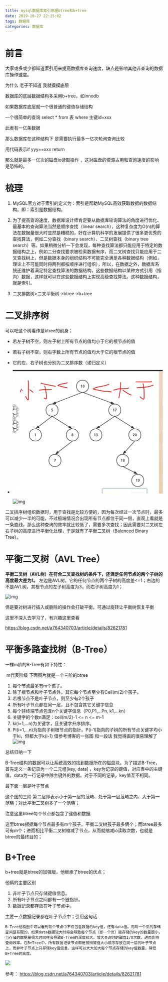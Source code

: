 ```yaml
---
title: mysql数据库索引原理btree和b+tree
date: 2019-10-27 22:15:02
tags: 数据库
categories: 数据库
---
```


# 前言

大家或多或少都知道索引用来提高数据库查询速度，缺点是影响其他非查询的数据库操作速度。

为什么 老子不知道 我就摸摸底层

数据库的底层数据结构多采用b+tree，如innodb

如果数据库底层就一个很普通的键值存储结构

一个很简单的查询 select  * from 表 where 主键id=xxx  

此表有一亿条数据

那么数据库在这种结构下 是需要执行最多一亿次轮询查询比较 

用代码表示if yyy==xxx return

那么就是最多一亿次的磁盘io读取操作 ，这对磁盘的资源占用和查询速度的影响是恐怖的。

# 梳理

1. MySQL官方对于索引的定义为：索引是帮助MySQL高效获取数据的数据结构。即：索引是数据结构。 

2. 为了提高查询速度，数据库设计师肯定要从数据库轮询算法的角度进行优化、 最基本的查询算法当然是顺序查找（linear search），这种复杂度为O(n)的算法在数据量很大时显然是糟糕的，好在计算机科学的发展提供了很多更优秀的查找算法，例如二分查找（binary search）、二叉树查找（binary tree search）等。如果稍微分析一下会发现，每种查找算法都只能应用于特定的数据结构之上，例如二分查找要求被检索数据有序，而二叉树查找只能应用于二叉查找树上，但是数据本身的组织结构不可能完全满足各种数据结构（例如，理论上不可能同时将两列都按顺序进行组织），所以，在数据之外，数据库系统还维护着满足特定查找算法的数据结构，这些数据结构以某种方式引用（指向）数据，这样就可以在这些数据结构上实现高级查找算法。这种数据结构，就是索引。   

3. 二叉排数树>二叉平衡树->btree->b+tree

# 二叉排序树

可以吧这个树看作是btree的前身；

- 若左子树不空，则左子树上所有节点的值均小于它的根节点的值
- 若右子树不空，则右字数上所有节点的值均大于它的根节点的值
- 它的左、右子树也分别为二叉排序数（递归定义）
- ![1572187116985](mysql数据库索引原理btree和b-tree\1572187116985.png)

  ![img](https://img-blog.csdn.net/20180911102734584?watermark/2/text/aHR0cHM6Ly9ibG9nLmNzZG4ubmV0L2E3NjQzNDA3MDM=/font/5a6L5L2T/fontsize/400/fill/I0JBQkFCMA==/dissolve/70) 

 二叉排序树组织数据时，用于查找是比较方便的，因为每次经过一次节点时，最多可以减少一半的可能，不过极端情况会出现所有节点都位于同一侧，直观上看就是一条直线，那么这种查询的效率就比较低了，需要多次查找；因此需要对二叉树左右子树的高度进行平衡化处理，于是就有了平衡二叉树（Balenced Binary Tree）。 

# 平衡二叉树（AVL Tree）

 **平衡二叉树（AVL树）在符合二叉查找树的条件下，还满足任何节点的两个子树的高度最大差为1。** 左边是AVL树，它的任何节点的两个子树的高度差<=1；右边的不是AVL树，其根节点的左子树高度为3，而右子树高度为1； 

 ![img](https://img-blog.csdn.net/20180911102724650?watermark/2/text/aHR0cHM6Ly9ibG9nLmNzZG4ubmV0L2E3NjQzNDA3MDM=/font/5a6L5L2T/fontsize/400/fill/I0JBQkFCMA==/dissolve/70) 

但是要对树进行插入或删除的操作会打破平衡，可通过旋转让平衡树恢复平衡

这里不深入去学习了，有兴趣这里查看

 https://blog.csdn.net/a764340703/article/details/82621781 

# 平衡多路查找树（B-Tree）

一棵m阶的B-Tree有如下特性： 

​	m代表阶级  下面图片就是一个三阶的btree

1. 每个节点最多有m个孩子。 
2. 除了根节点和叶子节点外，其它每个节点至少有Ceil(m/2)个孩子。 
3. 若根节点不是叶子节点，则至少有2个孩子 
4. 所有叶子节点都在同一层，且不包含其它关键字信息 
5. 每个非终端节点包含n个关键字信息（P0,P1,…Pn, k1,…kn） 
6. 关键字的个数n满足：ceil(m/2)-1 <= n <= m-1 
7. ki(i=1,…n)为关键字，且关键字升序排序。 
8. Pi(i=1,…n)为指向子树根节点的指针。P(i-1)指向的子树的所有节点关键字均小于ki，但都大于k(i-1)
 借参考博客的一张图 和一段话 我觉得画的很易理解了![img](https://img-blog.csdn.net/20180911102554417?watermark/2/text/aHR0cHM6Ly9ibG9nLmNzZG4ubmV0L2E3NjQzNDA3MDM=/font/5a6L5L2T/fontsize/400/fill/I0JBQkFCMA==/dissolve/70) 

总结归纳一下

 B-Tree结构的数据可以让系统高效的找到数据所在的磁盘块。为了描述B-Tree，首先定义一条记录为一个二元组[key, data] ，key为记录的键值，对应表中的主键值，data为一行记录中除主键外的数据。对于不同的记录，key值互不相同。 



最下面一层是叶子节点

这个图的三阶 第二层即表示小于第一层的范畴、处于第一层范畴之内、大于第一范畴；对比平衡二叉树多了一个范畴；

注意这里btree每个节点都包含了键值和数据

这里btree根据每个节点最多有m个孩子。平衡二叉树孩子最多俩个；而btree最多可有m个；进而相比平衡二叉树缩减了节点，从而就缩减io读取次数，也就是btree的最终目的；



# B+Tree

b+tree就是btree的加强版，他继承了btree的优点；

他俩的主要区别

1. 非叶子节点只存储键值信息。
2. 所有叶子节点之间都有一个链指针。
3. 数据记录都存放在叶子节点中。

主要一点数据记录都在叶子节点中；引用这句话

```
B-Tree结构图中可以看到每个节点中不仅包含数据的key值，还有data值。而每一个页的存储空间是有限的，如果data数据较大时将会导致每个节点（即一个页）能存储的key的数量很小，当存储的数据量很大时同样会导致B-Tree的深度较大，增大查询时的磁盘I/O次数，进而影响查询效率。在B+Tree中，所有数据记录节点都是按照键值大小顺序存放在同一层的叶子节点上，而非叶子节点上只存储key值信息，这样可以大大加大每个节点存储的key值数量，降低B+Tree的高度。
```

![](https://img-blog.csdn.net/20180911102523256?watermark/2/text/aHR0cHM6Ly9ibG9nLmNzZG4ubmV0L2E3NjQzNDA3MDM=/font/5a6L5L2T/fontsize/400/fill/I0JBQkFCMA==/dissolve/70)

参考： https://blog.csdn.net/a764340703/article/details/82621781 